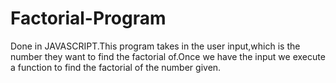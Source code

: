 # Factorial-Program
Done in JAVASCRIPT.This program takes in the user input,which is the number they want to find the factorial of.Once we have the input we execute a function to find the factorial of the number given.
